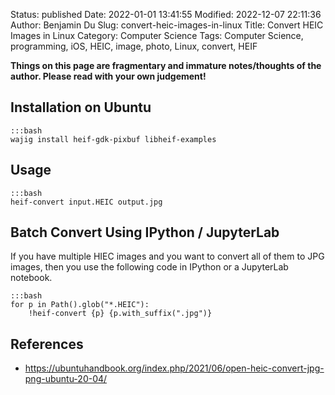 Status: published
Date: 2022-01-01 13:41:55
Modified: 2022-12-07 22:11:36
Author: Benjamin Du
Slug: convert-heic-images-in-linux
Title: Convert HEIC Images in Linux
Category: Computer Science
Tags: Computer Science, programming, iOS, HEIC, image, photo, Linux, convert, HEIF

**Things on this page are fragmentary and immature notes/thoughts of the author. Please read with your own judgement!**

## Installation on Ubuntu

    :::bash
    wajig install heif-gdk-pixbuf libheif-examples

## Usage

    :::bash
    heif-convert input.HEIC output.jpg
    
## Batch Convert Using IPython / JupyterLab
If you have multiple HIEC images 
and you want to convert all of them to JPG images,
then you use the following code in IPython or a JupyterLab notebook.

    :::bash
    for p in Path().glob("*.HEIC"):
        !heif-convert {p} {p.with_suffix(".jpg")}

## References

- https://ubuntuhandbook.org/index.php/2021/06/open-heic-convert-jpg-png-ubuntu-20-04/
